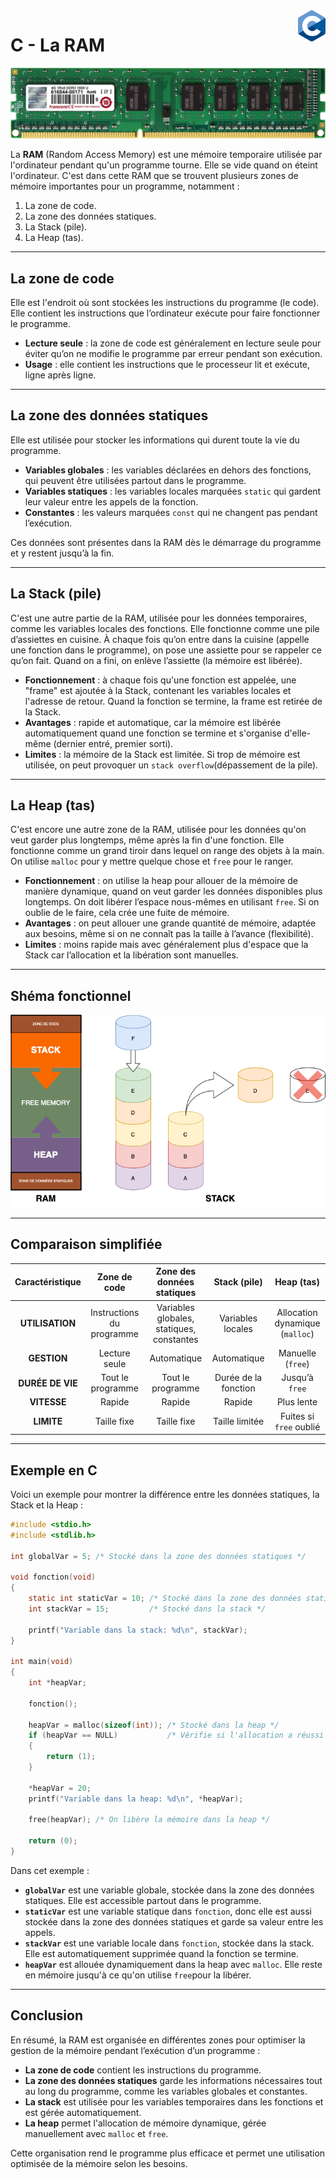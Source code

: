 <img height="50px" align="right" src="https://raw.githubusercontent.com/fchavonet/fchavonet/main/assets/images/logo-c.png" alt="C logo">

# C - La RAM

<p align="center">
    <img src="./assets/images/ram.webp">
</p>

La **RAM** (Random Access Memory) est une mémoire temporaire utilisée par l'ordinateur pendant qu'un programme tourne. Elle se vide quand on éteint l'ordinateur. C'est dans cette RAM que se trouvent plusieurs zones de mémoire importantes pour un programme, notamment :

1. La zone de code.
2. La zone des données statiques.
3. La Stack (pile).
4. La Heap (tas).

---

## La zone de code

Elle est l'endroit où sont stockées les instructions du programme (le code). Elle contient les instructions que l’ordinateur exécute pour faire fonctionner le programme.

- **Lecture seule** : la zone de code est généralement en lecture seule pour éviter qu’on ne modifie le programme par erreur pendant son exécution.
- **Usage** : elle contient les instructions que le processeur lit et exécute, ligne après ligne.

---

## La zone des données statiques

Elle est utilisée pour stocker les informations qui durent toute la vie du programme.

- **Variables globales** : les variables déclarées en dehors des fonctions, qui peuvent être utilisées partout dans le programme.
- **Variables statiques** : les variables locales marquées `static` qui gardent leur valeur entre les appels de la fonction.
- **Constantes** : les valeurs marquées `const` qui ne changent pas pendant l’exécution.

Ces données sont présentes dans la RAM dès le démarrage du programme et y restent jusqu’à la fin.

---

## La Stack (pile)

C'est une autre partie de la RAM, utilisée pour les données temporaires, comme les variables locales des fonctions. Elle fonctionne comme une pile d’assiettes en cuisine. À chaque fois qu’on entre dans la cuisine (appelle une fonction dans le programme), on pose une assiette pour se rappeler ce qu’on fait. Quand on a fini, on enlève l’assiette (la mémoire est libérée).

- **Fonctionnement** : à chaque fois qu'une fonction est appelée, une "frame" est ajoutée à la Stack, contenant les variables locales et l'adresse de retour. Quand la fonction se termine, la frame est retirée de la Stack.
- **Avantages** : rapide et automatique, car la mémoire est libérée automatiquement quand une fonction se termine et s'organise d'elle-même (dernier entré, premier sorti).
- **Limites** : la mémoire de la Stack est limitée. Si trop de mémoire est utilisée, on peut provoquer un `stack overflow`(dépassement de la pile).

---

## La Heap (tas)

C'est encore une autre zone de la RAM, utilisée pour les données qu'on veut garder plus longtemps, même après la fin d'une fonction. Elle fonctionne comme un grand tiroir dans lequel on range des objets à la main. On utilise `malloc` pour y mettre quelque chose et `free` pour le ranger.

- **Fonctionnement** : on utilise la heap pour allouer de la mémoire de manière dynamique, quand on veut garder les données disponibles plus longtemps. On doit libérer l’espace nous-mêmes en utilisant `free`. Si on oublie de le faire, cela crée une fuite de mémoire.
- **Avantages** : on peut allouer une grande quantité de mémoire, adaptée aux besoins, même si on ne connaît pas la taille à l’avance (flexibilité).
- **Limites** : moins rapide mais avec généralement plus d'espace que la Stack car l’allocation et la libération sont manuelles.

---

## Shéma fonctionnel

<p align="center">
    <picture>
        <source media="(prefers-color-scheme: light)" srcset="https://raw.githubusercontent.com/fchavonet/holbertonschool-concepts/refs/heads/main/assets/images/shema_fonctionnel-light.png">
        <source media="(prefers-color-scheme: dark)" srcset="https://raw.githubusercontent.com/fchavonet/holbertonschool-concepts/refs/heads/main/assets/images/shema_fonctionnel-dark.png">
        <img src="https://raw.githubusercontent.com/fchavonet/holbertonschool-concepts/refs/heads/main/assets/images/shema_fonctionnel-light.png" alt="Shéma fonctionnel">
    </picture>
</p>

---

## Comparaison simplifiée

| **Caractéristique** | **Zone de code**          | **Zone des données statiques**            | **Stack (pile)**                | **Heap (tas)**                  |
| :-----------------: | :-----------------------: | :---------------------------------------: | :-----------------------------: | :-----------------------------: |
| **UTILISATION**     | Instructions du programme | Variables globales, statiques, constantes | Variables locales               | Allocation dynamique (`malloc`) |
| **GESTION**         | Lecture seule             | Automatique                               | Automatique                     | Manuelle (`free`)               |
| **DURÉE DE VIE**    | Tout le programme         | Tout le programme                         | Durée de la fonction            | Jusqu’à `free`                  |
| **VITESSE**         | Rapide                    | Rapide                                    | Rapide                          | Plus lente                      |
| **LIMITE**          | Taille fixe               | Taille fixe                               | Taille limitée                  | Fuites si `free` oublié         |

---

## Exemple en C

Voici un exemple pour montrer la différence entre les données statiques, la Stack et la Heap :

```c
#include <stdio.h>
#include <stdlib.h>

int globalVar = 5; /* Stocké dans la zone des données statiques */

void fonction(void)
{
	static int staticVar = 10; /* Stocké dans la zone des données statiques */
	int stackVar = 15;         /* Stocké dans la stack */

	printf("Variable dans la stack: %d\n", stackVar);
}

int main(void)
{
	int *heapVar;

	fonction();

	heapVar = malloc(sizeof(int)); /* Stocké dans la heap */
	if (heapVar == NULL)           /* Vérifie si l'allocation a réussi */
	{
		return (1);
	}

	*heapVar = 20;
	printf("Variable dans la heap: %d\n", *heapVar);

	free(heapVar); /* On libère la mémoire dans la heap */
	
	return (0);
}
```

Dans cet exemple :

- **`globalVar`** est une variable globale, stockée dans la zone des données statiques. Elle est accessible partout dans le programme.
- **`staticVar`** est une variable statique dans `fonction`, donc elle est aussi stockée dans la zone des données statiques et garde sa valeur entre les appels.
- **`stackVar`** est une variable locale dans `fonction`, stockée dans la stack. Elle est automatiquement supprimée quand la fonction se termine.
- **`heapVar`** est allouée dynamiquement dans la heap avec `malloc`. Elle reste en mémoire jusqu'à ce qu'on utilise `free`pour la libérer.

---

## Conclusion

En résumé, la RAM est organisée en différentes zones pour optimiser la gestion de la mémoire pendant l’exécution d’un programme :

- **La zone de code** contient les instructions du programme.
- **La zone des données statiques** garde les informations nécessaires tout au long du programme, comme les variables globales et constantes.
- **La stack** est utilisée pour les variables temporaires dans les fonctions et est gérée automatiquement.
- **La heap** permet l'allocation de mémoire dynamique, gérée manuellement avec `malloc` et `free`.

Cette organisation rend le programme plus efficace et permet une utilisation optimisée de la mémoire selon les besoins.